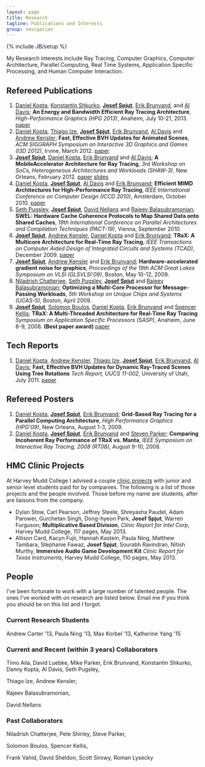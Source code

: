 ```yaml
---
layout: page
title: Research
tagline: Publications and Interests
group: navigation
---
```

{% include JB/setup %}

My Research interests include Ray Tracing, Computer Graphics, Computer
Architecture, Parallel Computing, Real Time Systems, Application
Specific Processing, and Human Computer Interaction.

## Refereed Publications

1. [Daniel Kopta][dk], [Konstantin Shkurko][ks], **[Josef Spjut][jbs]**,
[Erik Brunvand][elb], and [Al Davis][ald];
**An Energy and Bandwidth Efficient Ray Tracing Architecture**,
*High-Performance Graphics (HPG 2013)*, Anaheim, July 10-21, 2013.
[paper](http://www.cs.utah.edu/~dkopta/papers/hwrt_hpg13.pdf)
1. [Daniel Kopta][dk], [Thiago Ize][ti], **[Josef Spjut][jbs]**, [Erik
  Brunvand][elb], [Al Davis][ald] and [Andrew Kensler][aek];
**Fast, Effective BVH Updates for Animated Scenes**,
*ACM SIGGRAPH Symposium on Interactive 3D Graphics and Games (I3D 2012)*, Irvine, March 2012.
[paper](http://www.cs.utah.edu/~thiago/papers/rotations.pdf)
1. **[Josef Spjut][jbs]**, [Daniel Kopta][dk], [Erik Brunvand][elb] and [Al Davis][ald];
**A MobileAccelerator Architecture for Ray Tracing**,
*3rd Workshop on SoCs, Heterogeneous Architectures and Workloads (SHAW-3)*, New Orleans, February 2012. 
[paper](http://www.cs.utah.edu/~sjosef/papers/spjut-shaw12-final.pdf)
[slides](http://www.cs.utah.edu/~sjosef/slides/spjut-shaw12-slides.pdf)
1. [Daniel Kopta][dk], **[Josef Spjut][jbs]**, [Al Davis][ald] and [Erik Brunvand][elb];
**Efficient MIMD Architectures for High-Performance Ray Tracing**,
*IEEE International Conference on Computer Design (ICCD 2010)*, Amsterdam, October 2010.
[paper](http://www.cs.utah.edu/~dkopta/papers/hwrt_iccd10.pdf)
1. [Seth Pugsley][shp], **[Josef Spjut][jbs]**, [David Nellans][dn] and [Rajeev Balasubramonian][rb];
**SWEL: Hardware Cache Coherence Protocols to Map Shared Data onto Shared Caches**,
*19th International Conference on Parallel Architectures and Compilation Techniques (PACT-19)*, Vienna, September 2010.
1. **[Josef Spjut][jbs]**, [Andrew Kensler][aek], [Daniel Kopta][dk] and [Erik Brunvand][elb];
**TRaX: A Multicore Architecture for Real-Time Ray Tracing**,
*IEEE Transactions on Computer Aided Design of Integrated Circuits and
Systems (TCAD)*, December 2009.
[paper](http://www.cs.utah.edu/~dkopta/papers/hwrt_iccd10.pdf)
1. **[Josef Spjut][jbs]**, [Andrew Kensler][aek] and [Erik Brunvand][elb];
**Hardware-accelerated gradient noise for graphics**,
*Proceedings of the 19th ACM Great Lakes Symposium on VLSI
(GLSVLSI'09)*, Boston, May 10-12, 2009.
1. [Niladrish Chatterjee][nc], [Seth Pugsley][shp], **[Josef Spjut][jbs]** and [Rajeev Balasubramonian][rb];
**Optimizing a Multi-Core Processor for Message-Passing Workloads**,
*5th Workshop on Unique Chips and Systems (UCAS-5)*, Boston, April 2009.
1. **[Josef Spjut][jbs]**, [Solomon Boulos][sb], [Daniel Kopta][dk], [Erik Brunvand][elb] and
  [Spencer Kellis][sk];
**TRaX: A Multi-Threaded Architecture for Real-Time Ray Tracing**
*Symposium on Application Specific Processors (SASP)*, Anaheim, June
  8-9, 2008. 
**(Best paper award)**
[paper](http://www.cs.utah.edu/~dkopta/papers/hwrt_sasp08.pdf)

## Tech Reports

1. [Daniel Kopta][dk], [Andrew Kensler][aek], [Thiago Ize][ti],
**[Josef Spjut][jbs]**, [Erik Brunvand][elb], [Al Davis][ald];
**Fast, Effective BVH Updates for Dynamic Ray-Traced Scenes Using Tree
  Rotations**
*Tech Report, UUCS 11-002*, University of Utah, July 2011.
[paper](http://www.cs.utah.edu/research/techreports/2011/pdf/UUCS-11-002.pdf)

## Refereed Posters

1. [Daniel Kopta][dk], **[Josef Spjut][jbs]**, [Erik Brunvand][elb];
**Grid-Based Ray Tracing for a Parallel Computing Architecture**,
*High Performance Graphics (HPG'09)*, New Orleans, August 1-3, 2009.
1. [Daniel Kopta][dk], **[Josef Spjut][jbs]**, [Erik Brunvand][elb] and [Steven Parker][sp];
**Comparing Incoherent Ray Performance of TRaX vs. Manta**,
*IEEE Symposium on Interactive Ray Tracing, 2008 (RT08)*, August 9-10, 2008.


## HMC Clinic Projects

At Harvey Mudd College I advised a couple [clinic
projects](http://newwww.hmc.edu/clinic/index.php) with junior and
senior level students paid for by companies. The following is a list
of those projects and the people involved. Those before my name are
students, after are liaisons from the company.

* Dylan Stow, Carl Pearson, Jeffrey Steele,
  Shreyasha Paudel, Adam Parower, Gurchetan Singh, Dong-hyeon Park,
  **Josef Spjut**, Warren Furguson;
**Multiplicative Based Division**,
*Clinic Report for Intel Corp*, Harvey Mudd College, 117 pages, May
  2013.
* Allison Card, Kacyn Fujii, Hannah
  Kastein, Paula Ning, Matthew Tambara, Stephanie Fawaz, **Josef Spjut**,
  Sourabh Ravindran, Nitish Murthy,
**Immersive Audio Game Development Kit**
*Clinic Report for Texas Instruments*, Harvey Mudd College, 110 pages,
  May 2013.

## People

I've been fortunate to work with a large number of talented
people. The ones I've worked with on research are listed below. Email
me if you think you should be on this list and I forgot.

### Current Research Students

<!--- 2014 --->
Andrew Carter '13, Paula Ning '13, Max Korbel '13, Katherine Yang '15

### Current and Recent (within 3 years) Collaborators
<!--- 2013 --->
Timo Aila, David Luebke, Mike Parker, Erik Brunvand,
  Konstantin Shkurko, Danny Kopta, Al Davis, Seth Pugsley,
<!--- 2012 --->
Thiago Ize, Andrew Kensler, 
<!--- 2011 --->
Rajeev Balasubramonian, 
<!--- 2010 --->
David Nellans

### Past Collaborators
<!--- 2009 --->
Niladrish Chatterjee, Pete Shirley, Steve Parker,
<!--- 2008 --->
Solomon Boulos, Spencer Kellis, 
<!--- 2005 --->
Frank Vahid, David Sheldon, Scott Sirowy, Roman Lysecky

   [dk]: http://www.cs.utah.edu/~dkopta
   [ks]: http://www.cs.utah.edu/~kshkurko
   [jbs]: http://jspjut.github.io
   [elb]: http://www.cs.utah.edu/~elb
   [ald]: http://www.cs.utah.edu/~ald
   [ti]: http://www.cs.utah.edu/~thiago
   [aek]: http://www.cs.utah.edu/~aek
   [dn]: http://david.nellans.org
   [shp]: http://www.cs.utah.edu/~pugsley
   [rb]: http://www.cs.utah.edu/~rajeev
   [sk]: http://vis.caltech.edu/~skellis
   [nc]: http://www.cs.utah.edu/~nil
   [sb]: http://graphics.stanford.edu/~boulos/research.htm
   [sp]: http://www.cs.utah.edu/~sparker
